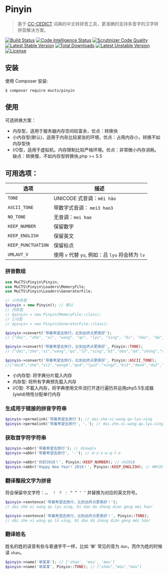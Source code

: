 # Pinyin


> 基于 [CC-CEDICT](http://cc-cedict.org/wiki/) 词典的中文转拼音工具，更准确的支持多音字的汉字转拼音解决方案。

[![Build Status](https://scrutinizer-ci.com/g/mucts/pinyin/badges/build.png)](https://scrutinizer-ci.com/g/mucts/pinyin)
[![Code Intelligence Status](https://scrutinizer-ci.com/g/mucts/pinyin/badges/code-intelligence.svg)](https://scrutinizer-ci.com/g/mucts/pinyin)
[![Scrutinizer Code Quality](https://scrutinizer-ci.com/g/mucts/pinyin/badges/quality-score.png)](https://scrutinizer-ci.com/g/mucts/pinyin)
[![Latest Stable Version](https://poser.pugx.org/mucts/pinyin/v/stable.svg)](https://packagist.org/packages/mucts/pinyin) 
[![Total Downloads](https://poser.pugx.org/mucts/pinyin/downloads.svg)](https://packagist.org/packages/mucts/pinyin) 
[![Latest Unstable Version](https://poser.pugx.org/mucts/pinyin/v/unstable.svg)](https://packagist.org/packages/mucts/pinyin) 
[![License](https://poser.pugx.org/mucts/pinyin/license.svg)](https://packagist.org/packages/mucts/pinyin)


## 安装

使用 Composer 安装:

```
$ composer require mucts/pinyin
```

## 使用

可选转换方案：

- 内存型，适用于服务器内存空间较富余，优点：转换快
- 小内存型(默认)，适用于内存比较紧张的环境，优点：占用内存小，转换不如内存型快
- I/O型，适用于虚拟机，内存限制比较严格环境。优点：非常微小内存消耗。缺点：转换慢，不如内存型转换快,php >= 5.5

## 可用选项：

|      选项      | 描述                                                |
| -------------  | ---------------------------------------------------|
| `TONE`  | UNICODE 式音调：`měi hǎo`                    |
| `ASCII_TONE`  | 带数字式音调：  `mei3 hao3`                    |
| `NO_TONE`    |  无音调：`mei hao` | 
| `KEEP_NUMBER`    | 保留数字  | 
| `KEEP_ENGLISH`   | 保留英文   | 
| `KEEP_PUNCTUATION`   |  保留标点  | 
| `UMLAUT_V` | 使用 `v` 代替 `yu`, 例如：吕 `lyu` 将会转为 `lv` |

### 拼音数组

```php
use MuCTS\Pinyin\Pinyin;
use MuCTS\Pinyin\Loaders\MemoryFile;
use MuCTS\Pinyin\Loaders\GeneratorFile;

// 小内存型
$pinyin = new Pinyin(); // 默认
// 内存型
// $pinyin = new Pinyin(MemoryFile::class);
// I/O型
// $pinyin = new Pinyin(GeneratorFile::class);

$pinyin->convert('带着希望去旅行，比到达终点更美好');
// ["dai", "zhe", "xi", "wang", "qu", "lyu", "xing", "bi", "dao", "da", "zhong", "dian", "geng", "mei", "hao"]

$pinyin->convert('带着希望去旅行，比到达终点更美好', Pinyin::TONE);
// ["dài","zhe","xī","wàng","qù","lǚ","xíng","bǐ","dào","dá","zhōng","diǎn","gèng","měi","hǎo"]

$pinyin->convert('带着希望去旅行，比到达终点更美好', Pinyin::ASCII_TONE);
//["dai4","zhe","xi1","wang4","qu4","lyu3","xing2","bi3","dao4","da2","zhong1","dian3","geng4","mei3","hao3"]
```

- 小内存型: 将字典分片载入内存
- 内存型: 将所有字典预先载入内存
- I/O型: 不载入内存，将字典使用文件流打开逐行遍历并运用php5.5生成器(yield)特性分配单行内存


### 生成用于链接的拼音字符串

```php
$pinyin->permalink('带着希望去旅行'); // dai-zhe-xi-wang-qu-lyu-xing
$pinyin->permalink('带着希望去旅行', '.'); // dai.zhe.xi.wang.qu.lyu.xing
```

### 获取首字符字符串

```php
$pinyin->abbr('带着希望去旅行'); // dzxwqlx
$pinyin->abbr('带着希望去旅行', '-'); // d-z-x-w-q-l-x

$pinyin->abbr('你好2018！', Pinyin::KEEP_NUMBER); // nh2018
$pinyin->abbr('Happy New Year! 2018！', Pinyin::KEEP_ENGLISH); // HNY2018
```

### 翻译整段文字为拼音

将会保留中文字符：`，。 ！ ？ ： “ ” ‘ ’` 并替换为对应的英文符号。

```php
$pinyin->sentence('带着希望去旅行，比到达终点更美好！');
// dai zhe xi wang qu lyu xing, bi dao da zhong dian geng mei hao!

$pinyin->sentence('带着希望去旅行，比到达终点更美好！', Pinyin::TONE);
// dài zhe xī wàng qù lǚ xíng, bǐ dào dá zhōng diǎn gèng měi hǎo!
```

### 翻译姓名

姓名的姓的读音有些与普通字不一样，比如 ‘单’ 常见的音为 `dan`，而作为姓的时候读 `shan`。

```php
$pinyin->name('单某某'); // ['shan', 'mou', 'mou']
$pinyin->name('单某某', Pinyin::TONE); // ["shàn","mǒu","mǒu"]
```
